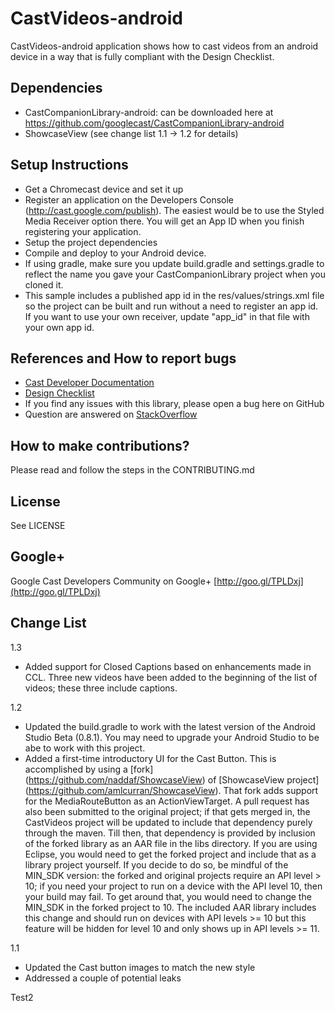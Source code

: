 # CastVideos-android

CastVideos-android application shows how to cast videos from an android device in a way that is fully compliant with the Design Checklist.

## Dependencies
* CastCompanionLibrary-android: can be downloaded here at https://github.com/googlecast/CastCompanionLibrary-android
* ShowcaseView (see change list 1.1 -> 1.2 for details)

## Setup Instructions
* Get a Chromecast device and set it up
* Register an application on the Developers Console (http://cast.google.com/publish). The easiest would be to use the Styled Media Receiver option there.
You will get an App ID when you finish registering your application.
* Setup the project dependencies
* Compile and deploy to your Android device.
* If using gradle, make sure you update build.gradle and settings.gradle to reflect the name you gave your CastCompanionLibrary project when you cloned it.
* This sample includes a published app id in the res/values/strings.xml file so the project can be built and run without a need
   to register an app id. If you want to use your own receiver, update "app_id" in that file with your own app id.

## References and How to report bugs
* [Cast Developer Documentation](http://developers.google.com/cast/)
* [Design Checklist](http://developers.google.com/cast/docs/design_checklist)
* If you find any issues with this library, please open a bug here on GitHub
* Question are answered on [StackOverflow](http://stackoverflow.com/questions/tagged/google-cast)

## How to make contributions?
Please read and follow the steps in the CONTRIBUTING.md

## License
See LICENSE

## Google+
Google Cast Developers Community on Google+ [http://goo.gl/TPLDxj](http://goo.gl/TPLDxj)

## Change List
1.3
 * Added support for Closed Captions based on enhancements made in CCL. Three new videos have been
   added to the beginning of the list of videos; these three include captions. 

1.2
 * Updated the build.gradle to work with the latest version of the Android Studio Beta (0.8.1). You may need to upgrade your
 Android Studio to be abe to work with this project.
 * Added a first-time introductory UI for the Cast Button. This is accomplished by using a [fork] (https://github.com/naddaf/ShowcaseView) of
 [ShowcaseView project] (https://github.com/amlcurran/ShowcaseView). That fork adds support for the MediaRouteButton as an ActionViewTarget.
 A pull request has also been submitted to the original project; if that gets merged in, the CastVideos project will be updated to include that dependency purely
 through the maven. Till then, that dependency is provided by inclusion of the forked library as an AAR file in the libs directory.
 If you are using Eclipse, you would need to get the forked project and include that as a library project yourself. If you decide to do so, be mindful of the
 MIN_SDK version: the forked and original projects require an API level > 10; if you need your project to run on a device with the API level 10, then
 your build may fail. To get around that, you would need to change the MIN_SDK in the forked project to 10. The included AAR library includes this change and should run on
 devices with API levels >= 10 but this feature will be hidden for level 10 and only shows up in API levels >= 11.

1.1
 * Updated the Cast button images to match the new style
 * Addressed a couple of potential leaks


Test2

